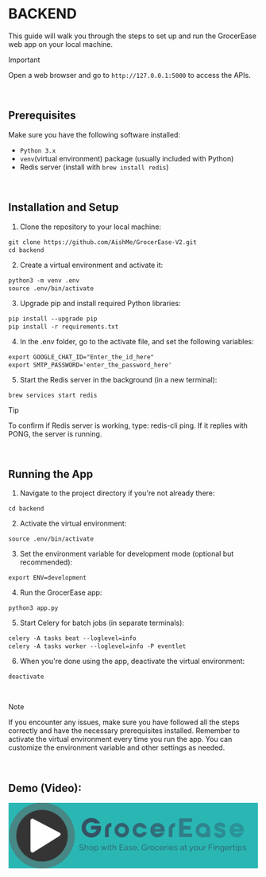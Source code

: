 # BACKEND


<!-- ## Setup and Run Guide -->

This guide will walk you through the steps to set up and run the GrocerEase web app on your local machine.

> [!IMPORTANT]  
> Open a web browser and go to ```http://127.0.0.1:5000``` to access the APIs.

<br/>

## Prerequisites

Make sure you have the following software installed:

- ```Python 3.x```
- ```venv```(virtual environment) package (usually included with Python)
- Redis server (install with ```brew install redis```)

<br/>

## Installation and Setup

1. Clone the repository to your local machine:
```console
git clone https://github.com/AishMe/GrocerEase-V2.git
cd backend
```

2. Create a virtual environment and activate it:
```console
python3 -m venv .env
source .env/bin/activate
```

3. Upgrade pip and install required Python libraries:
```console
pip install --upgrade pip
pip install -r requirements.txt
```

4. In the .env folder, go to the activate file, and set the following variables:
```console
export GOOGLE_CHAT_ID="Enter_the_id_here"
export SMTP_PASSWORD='enter_the_password_here'
```

5. Start the Redis server in the background (in a new terminal):
```console
brew services start redis
```

> [!TIP]
> To confirm if Redis server is working, type: redis-cli ping. If it replies with PONG, the server is running.

<br/>

## Running the App

1. Navigate to the project directory if you're not already there:
```console
cd backend
```

2. Activate the virtual environment:
```console
source .env/bin/activate
```

3. Set the environment variable for development mode (optional but recommended):
```console
export ENV=development
```

4. Run the GrocerEase app:
```console
python3 app.py
```

5. Start Celery for batch jobs (in separate terminals):
```console
celery -A tasks beat --loglevel=info
celery -A tasks worker --loglevel=info -P eventlet
```

   
6. When you're done using the app, deactivate the virtual environment:
```console
deactivate
```

<br/>

> [!NOTE]
> If you encounter any issues, make sure you have followed all the steps correctly and have the necessary prerequisites installed.
> Remember to activate the virtual environment every time you run the app.
> You can customize the environment variable and other settings as needed.

<br/>

## Demo (Video):

[![GrocerEase Demo](./LogoPlay.png)](https://drive.google.com/file/d/1yrhvZo5FB9l6-yUVlrwpFkLLTofX75mN/view?usp=share_link)
